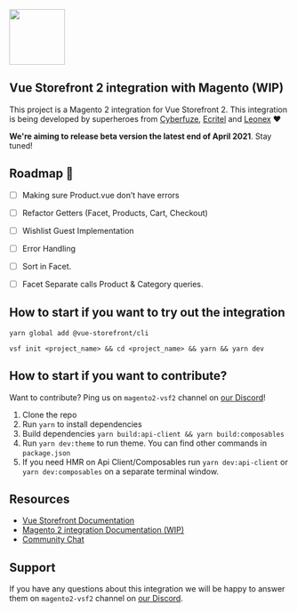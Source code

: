 <img src="https://blog.vuestorefront.io/wp-content/uploads/2020/01/1QU9F6hQlFyHsJIbsdmt6FA.png" height="100px" />

## Vue Storefront 2 integration with Magento (WIP)

This project is a Magento 2 integration for Vue Storefront 2.
This integration is being developed by superheroes from [Cyberfuze](https://cyberfuze.com/), [Ecritel](https://www.ecritel.com/) and [Leonex](https://www.leonex.de/) ❤️

**We're aiming to release beta version the latest end of April 2021**. Stay tuned!

## Roadmap 🚀
- [ ] Making sure Product.vue don’t have errors
- [ ] Refactor Getters (Facet,  Products, Cart, Checkout)
- [ ] Wishlist Guest Implementation
- [ ] Error Handling 
- [ ] Sort  in Facet.
- [ ] Facet Separate calls Product & Category queries.


## How to start if you want to try out the integration

```
yarn global add @vue-storefront/cli
```
```
vsf init <project_name> && cd <project_name> && yarn && yarn dev
```

## How to start if you want to contribute?

Want to contribute? Ping us on `magento2-vsf2` channel on [our Discord](discord.vuestorefront.io)!

1. Clone the repo
2. Run `yarn` to install dependencies
3. Build dependencies `yarn build:api-client && yarn build:composables`
4. Run `yarn dev:theme` to run theme. You can find other commands in `package.json`
5. If you need HMR on Api Client/Composables run `yarn dev:api-client` or `yarn dev:composables` on a separate terminal window.

## Resources

- [Vue Storefront Documentation](https://docs.vuestorefront.io/v2/)
- [Magento 2 integration Documentation (WIP)](https://docs.vuestorefront.io/magento)
- [Community Chat](https://discord.vuestorefront.io)

## Support

If you have any questions about this integration we will be happy to answer them on  `magento2-vsf2` channel on [our Discord](discord.vuestorefront.io).
